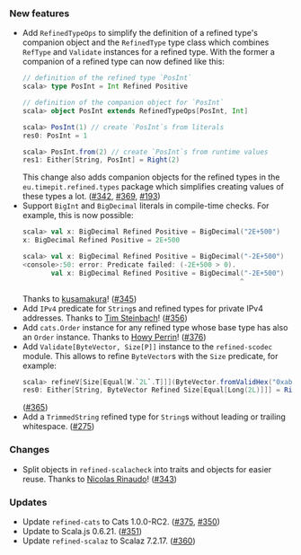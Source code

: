 ### New features

* Add `RefinedTypeOps` to simplify the definition of a refined type's
  companion object and the `RefinedType` type class which combines
  `RefType` and `Validate` instances for a refined type. With the
  former a companion of a refined type can now defined like this:
  ```scala
  // definition of the refined type `PosInt`
  scala> type PosInt = Int Refined Positive

  // definition of the companion object for `PosInt`
  scala> object PosInt extends RefinedTypeOps[PosInt, Int]

  scala> PosInt(1) // create `PosInt`s from literals
  res0: PosInt = 1

  scala> PosInt.from(2) // create `PosInt`s from runtime values
  res1: Either[String, PosInt] = Right(2)
  ```
  This change also adds companion objects for the refined types in
  the `eu.timepit.refined.types` package which simplifies creating
  values of these types a lot.
  ([#342][#342], [#369][#369], [#193][#193])
* Support `BigInt` and `BigDecimal` literals in compile-time checks.
  For example, this is now possible:
  ```scala
  scala> val x: BigDecimal Refined Positive = BigDecimal("2E+500")
  x: BigDecimal Refined Positive = 2E+500

  scala> val x: BigDecimal Refined Positive = BigDecimal("-2E+500")
  <console>:50: error: Predicate failed: (-2E+500 > 0).
         val x: BigDecimal Refined Positive = BigDecimal("-2E+500")
                                                        ^
  ```
  Thanks to [kusamakura](https://github.com/kusamakura)!
  ([#345][#345])
* Add `IPv4` predicate for `String`s and refined types for private IPv4
  addresses. Thanks to [Tim Steinbach](https://github.com/NeQuissimus)!
  ([#356][#356])
* Add `cats.Order` instance for any refined type whose base type has
  also an `Order` instance.
  Thanks to [Howy Perrin](https://github.com/howyp)! ([#376][#376])
* Add `Validate[ByteVector, Size[P]]` instance to the `refined-scodec`
  module. This allows to refine `ByteVector`s with the `Size` predicate,
  for example:
  ```scala
  scala> refineV[Size[Equal[W.`2L`.T]]](ByteVector.fromValidHex("0xabcd"))
  res0: Either[String, ByteVector Refined Size[Equal[Long(2L)]]] = Right(ByteVector(2 bytes, 0xabcd))
  ```
  ([#365][#365])
* Add a `TrimmedString` refined type for `String`s without leading or
  trailing whitespace. ([#275][#275])

### Changes

* Split objects in `refined-scalacheck` into traits and objects for
  easier reuse. Thanks to [Nicolas Rinaudo](https://github.com/nrinaudo)!
  ([#343][#343])

### Updates

* Update `refined-cats` to Cats 1.0.0-RC2. ([#375][#375], [#350][#350])
* Update to Scala.js 0.6.21. ([#351][#351])
* Update `refined-scalaz` to Scalaz 7.2.17. ([#360][#360])

[#193]: https://github.com/fthomas/refined/pull/193
[#275]: https://github.com/fthomas/refined/pull/275
[#342]: https://github.com/fthomas/refined/issues/342
[#343]: https://github.com/fthomas/refined/pull/343
[#345]: https://github.com/fthomas/refined/pull/345
[#350]: https://github.com/fthomas/refined/pull/350
[#351]: https://github.com/fthomas/refined/pull/351
[#356]: https://github.com/fthomas/refined/pull/356
[#360]: https://github.com/fthomas/refined/pull/360
[#365]: https://github.com/fthomas/refined/pull/365
[#369]: https://github.com/fthomas/refined/pull/369
[#375]: https://github.com/fthomas/refined/pull/375
[#376]: https://github.com/fthomas/refined/pull/376
